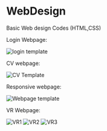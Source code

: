 # WebDesign
Basic Web design Codes (HTML,CSS)


Login Webpage:

![login template](https://user-images.githubusercontent.com/101977679/190354039-a31db06d-95c9-4f5c-9bfd-fe57e4e5a964.PNG)


CV webpage:

![CV Template](https://user-images.githubusercontent.com/101977679/190354287-4cbd6d7c-13ba-49f0-8af6-b8961c108e55.png)


Responsive webpage:

![Webpage template](https://user-images.githubusercontent.com/101977679/190354621-e237ee77-67a1-437e-a386-4dabd0e31ab9.png)


VR Webpage:

![VR1](https://user-images.githubusercontent.com/101977679/190355400-696231fe-1697-45ed-88c9-941c9e1b4389.png)
![VR2](https://user-images.githubusercontent.com/101977679/190355422-53e24391-6f25-4f5f-9e6d-785d6514ad46.png)
![VR3](https://user-images.githubusercontent.com/101977679/190355427-63eb026a-0140-47f0-9307-2628200f32c7.png)
